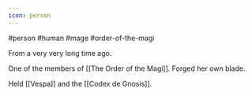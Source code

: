 ```yaml
---
icon: person 
---
```

#person #human #mage #order-of-the-magi

From a very very long time ago.

One of the members of [[The Order of the Magi]]. Forged her own blade.

Held [[Vespa]] and the [[Codex de Gnosis]].